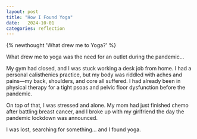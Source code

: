 ```yaml
---
layout: post
title: "How I Found Yoga"
date:   2024-10-01
categories: reflection
---
```

{% newthought 'What drew me to Yoga?' %}<!--more-->

What drew me to yoga was the need for an outlet during the pandemic...

My gym had closed, and I was stuck working a desk job from home. I had a personal calisthenics practice, but my body was riddled with aches and pains—my back, shoulders, and core all suffered. I had already been in physical therapy for a tight psoas and pelvic floor dysfunction before the pandemic.

On top of that, I was stressed and alone. My mom had just finished chemo after battling breast cancer, and I broke up with my girlfriend the day the pandemic lockdown was announced.

I was lost, searching for something... and I found yoga.





